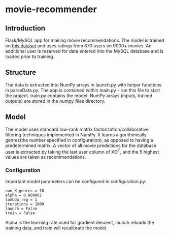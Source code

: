# movie-recommender

## Introduction
Flask/MySQL app for making movie recommendations. The model is trained on [this dataset](https://www.kaggle.com/rounakbanik/the-movies-dataset) and uses ratings from 670 users on 9000+ movies. An additional user is reserved for data entered into the MySQL database and is loaded prior to training. 

## Structure
The data is extracted into NumPy arrays in launch.py with helper functions in parseData.py. The app is contained within main.py - run this file to start the project. train.py contains the model. NumPy arrays (inputs, trained outputs) are stored in the numpy_files directory. 

## Model
The model uses standard low-rank matrix factorization/collaborative filtering techniques implemented in NumPy. It learns algorithmically genres(the number specified in configuration), as opposed to having a predetermined matrix. A vector of all movie predictions for the database user is extracted by taking the last user column of XΘ<sup>T</sup>, and the 5 highest values are taken as recommendations. 


### Configuration
Important model parameters can be configured in configuration.py:
```python3
num_X_genres = 10
alpha = 0.000001
lambda_reg = 1
iterations = 1000
launch = False
train = False
```
Alpha is the learning rate used for gradient descent, launch reloads the training data, and train will recalibrate the model. 
